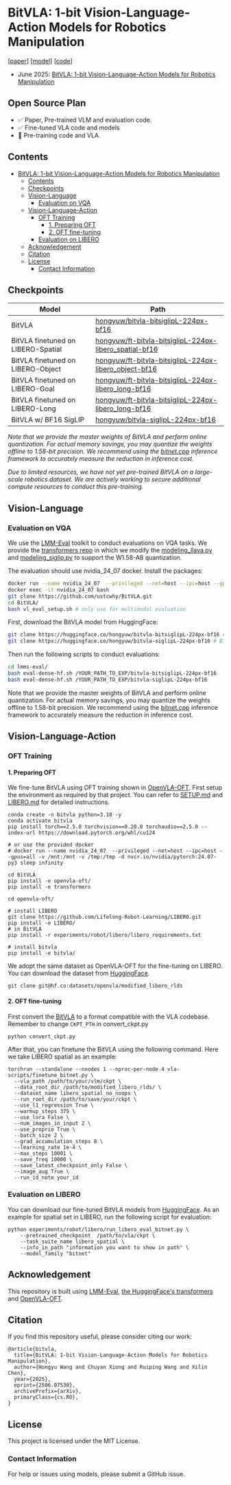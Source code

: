 # BitVLA: 1-bit Vision-Language-Action Models for Robotics Manipulation
[[paper]](https://arxiv.org/abs/2506.07530) [[model]](https://huggingface.co/collections/hongyuw/bitvla-68468fb1e3aae15dd8a4e36e) [[code]](https://github.com/ustcwhy/BitVLA)

- June 2025: [BitVLA: 1-bit Vision-Language-Action Models for Robotics Manipulation](https://arxiv.org/abs/2506.07530)


## Open Source Plan

- ✅ Paper, Pre-trained VLM and evaluation code.
- ✅ Fine-tuned VLA code and models
- 🧭 Pre-training code and VLA.

## Contents

- [BitVLA: 1-bit Vision-Language-Action Models for Robotics Manipulation](#bitvla-1-bit-vision-language-action-models-for-robotics-manipulation)
  - [Contents](#contents)
  - [Checkpoints](#checkpoints)
  - [Vision-Language](#vision-language)
    - [Evaluation on VQA](#evaluation-on-vqa)
  - [Vision-Language-Action](#vision-language-action)
    - [OFT Training](#oft-training)
      - [1. Preparing OFT](#1-preparing-oft)
      - [2. OFT fine-tuning](#2-oft-fine-tuning)
    - [Evaluation on LIBERO](#evaluation-on-libero)
  - [Acknowledgement](#acknowledgement)
  - [Citation](#citation)
  - [License](#license)
    - [Contact Information](#contact-information)
   
## Checkpoints

| Model     | Path |
| -------------- | ----- |
| BitVLA |   [hongyuw/bitvla-bitsiglipL-224px-bf16](https://huggingface.co/hongyuw/bitvla-bitsiglipL-224px-bf16)    |
| BitVLA finetuned on LIBERO-Spatial |   [hongyuw/ft-bitvla-bitsiglipL-224px-libero_spatial-bf16](https://huggingface.co/hongyuw/ft-bitvla-bitsiglipL-224px-libero_spatial-bf16)    |
| BitVLA finetuned on LIBERO-Object  |   [hongyuw/ft-bitvla-bitsiglipL-224px-libero_object-bf16](https://huggingface.co/hongyuw/ft-bitvla-bitsiglipL-224px-libero_object-bf16)    |
| BitVLA finetuned on LIBERO-Goal    |   [hongyuw/ft-bitvla-bitsiglipL-224px-libero_long-bf16](https://huggingface.co/hongyuw/ft-bitvla-bitsiglipL-224px-libero_long-bf16)    |
| BitVLA finetuned on LIBERO-Long    |   [hongyuw/ft-bitvla-bitsiglipL-224px-libero_long-bf16](https://huggingface.co/hongyuw/ft-bitvla-bitsiglipL-224px-libero_long-bf16)    |
| BitVLA w/ BF16 SigLIP |  [hongyuw/bitvla-siglipL-224px-bf16](https://huggingface.co/hongyuw/bitvla-siglipL-224px-bf16)     |

*Note that we provide the master weights of BitVLA and perform online quantization. For actual memory savings, you may quantize the weights offline to 1.58-bit precision. We recommend using the [bitnet.cpp](https://github.com/microsoft/bitnet) inference framework to accurately measure the reduction in inference cost.*

*Due to limited resources, we have not yet pre-trained BitVLA on a large-scale robotics dataset. We are actively working to secure additional compute resources to conduct this pre-training.*

## Vision-Language

### Evaluation on VQA

We use the [LMM-Eval](https://github.com/ustcwhy/BitVLA/tree/main/lmms-eval) toolkit to conduct evaluations on VQA tasks. We provide the [transformers repo](https://github.com/ustcwhy/BitVLA/tree/main/transformers) in which we modify the [modeling_llava.py](https://github.com/ustcwhy/BitVLA/blob/main/transformers/src/transformers/models/llava/modeling_llava.py) and [modeling_siglip.py](https://github.com/ustcwhy/BitVLA/blob/main/transformers/src/transformers/models/siglip/modeling_siglip.py) to support the W1.58-A8 quantization. 

The evaluation should use nvidia_24_07 docker. Install the packages:

```bash
docker run --name nvidia_24_07  --privileged --net=host --ipc=host --gpus=all -v /mnt:/mnt -v /tmp:/tmp -d nvcr.io/nvidia/pytorch:24.07-py3 sleep infinity # only use for multimodal evaluation
docker exec -it nvidia_24_07 bash
git clone https://github.com/ustcwhy/BitVLA.git
cd BitVLA/
bash vl_eval_setup.sh # only use for multimodal evaluation
```

First, download the BitVLA model from HuggingFace:

```bash
git clone https://huggingface.co/hongyuw/bitvla-bitsiglipL-224px-bf16 # BitVLA w/ W1.58-A8 SigLIP-L
git clone https://huggingface.co/hongyuw/bitvla-siglipL-224px-bf16 # BitVLA w/ BF16 SigLIP-L
```

Then run the following scripts to conduct evaluations:

```bash
cd lmms-eval/
bash eval-dense-hf.sh /YOUR_PATH_TO_EXP/bitvla-bitsiglipL-224px-bf16
bash eval-dense-hf.sh /YOUR_PATH_TO_EXP/bitvla-siglipL-224px-bf16
```

Note that we provide the master weights of BitVLA and perform online quantization. For actual memory savings, you may quantize the weights offline to 1.58-bit precision. We recommend using the [bitnet.cpp](https://github.com/microsoft/bitnet) inference framework to accurately measure the reduction in inference cost.

## Vision-Language-Action

### OFT Training 

#### 1. Preparing OFT
We fine-tune BitVLA using OFT training shown in [OpenVLA-OFT](https://github.com/moojink/openvla-oft/tree/main). First setup the environment as required by that project. You can refer to [SETUP.md](https://github.com/moojink/openvla-oft/blob/main/SETUP.md) and [LIBERO.md](https://github.com/moojink/openvla-oft/blob/main/LIBERO.md) for detailed instructions.

```
conda create -n bitvla python=3.10 -y
conda activate bitvla
pip install torch==2.5.0 torchvision==0.20.0 torchaudio==2.5.0 --index-url https://download.pytorch.org/whl/cu124

# or use the provided docker
# docker run --name nvidia_24_07  --privileged --net=host --ipc=host --gpus=all -v /mnt:/mnt -v /tmp:/tmp -d nvcr.io/nvidia/pytorch:24.07-py3 sleep infinity

cd BitVLA
pip install -e openvla-oft/
pip install -e transformers

cd openvla-oft/

# install LIBERO
git clone https://github.com/Lifelong-Robot-Learning/LIBERO.git
pip install -e LIBERO/
# in BitVLA
pip install -r experiments/robot/libero/libero_requirements.txt

# install bitvla
pip install -e bitvla/
```

We adopt the same dataset as OpenVLA-OFT for the fine-tuning on LIBERO. You can download the dataset from [HuggingFace](https://huggingface.co/datasets/openvla/modified_libero_rlds).

```
git clone git@hf.co:datasets/openvla/modified_libero_rlds
```

#### 2. OFT fine-tuning

First convert the [BitVLA](https://huggingface.co/hongyuw/bitvla-bitsiglipL-224px-bf16) to a format compatible with the VLA codebase. Remember to change `CKPT_PTH` in convert_ckpt.py

```
python convert_ckpt.py
```

After that, you can finetune the BitVLA using the following command. Here we take LIBERO spatial as an example:

```
torchrun --standalone --nnodes 1 --nproc-per-node 4 vla-scripts/finetune_bitnet.py \
  --vla_path /path/to/your/vlm/ckpt \
  --data_root_dir /path/to/modified_libero_rlds/ \
  --dataset_name libero_spatial_no_noops \
  --run_root_dir /path/to/save/your/ckpt \
  --use_l1_regression True \
  --warmup_steps 375 \
  --use_lora False \
  --num_images_in_input 2 \
  --use_proprio True \
  --batch_size 2 \
  --grad_accumulation_steps 8 \
  --learning_rate 1e-4 \
  --max_steps 10001 \
  --save_freq 10000 \
  --save_latest_checkpoint_only False \
  --image_aug True \
  --run_id_note your_id
```

### Evaluation on LIBERO

You can download our fine-tuned BitVLA models from [HuggingFace](https://huggingface.co/collections/hongyuw/bitvla-68468fb1e3aae15dd8a4e36e). As an example for spatial set in LIBERO, run the following script for evaluation:

```
python experiments/robot/libero/run_libero_eval_bitnet.py \
    --pretrained_checkpoint  /path/to/vla/ckpt \
    --task_suite_name libero_spatial \
    --info_in_path "information you want to show in path" \
    --model_family "bitnet" 
```

## Acknowledgement

This repository is built using [LMM-Eval](https://github.com/EvolvingLMMs-Lab/lmms-eval), [the HuggingFace's transformers](https://github.com/huggingface/transformers) and [OpenVLA-OFT](https://github.com/moojink/openvla-oft).

## Citation

If you find this repository useful, please consider citing our work:
```
@article{bitvla,
  title={BitVLA: 1-bit Vision-Language-Action Models for Robotics Manipulation}, 
  author={Hongyu Wang and Chuyan Xiong and Ruiping Wang and Xilin Chen},
  year={2025},
  eprint={2506.07530},
  archivePrefix={arXiv},
  primaryClass={cs.RO},
}
```

## License
This project is licensed under the MIT License.

### Contact Information

For help or issues using models, please submit a GitHub issue.
